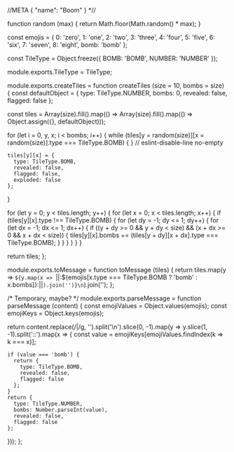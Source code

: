 //META { "name": "Boom" } *//

function random (max) {
  return Math.floor(Math.random() * max);
}

const emojis = {
  0: 'zero',
  1: 'one',
  2: 'two',
  3: 'three',
  4: 'four',
  5: 'five',
  6: 'six',
  7: 'seven',
  8: 'eight',
  bomb: 'bomb'
};

const TileType = Object.freeze({
  BOMB: 'BOMB',
  NUMBER: 'NUMBER'
});

module.exports.TileType = TileType;

module.exports.createTiles = function createTiles (size = 10, bombs = size) {
  const defaultObject = {
    type: TileType.NUMBER,
    bombs: 0,
    revealed: false,
    flagged: false
  };

  const tiles = Array(size).fill().map(() => Array(size).fill().map(() => Object.assign({}, defaultObject)));

  for (let i = 0, y, x; i < bombs; i++) {
    while (tiles[y = random(size)][x = random(size)].type === TileType.BOMB) { } // eslint-disable-line no-empty

    tiles[y][x] = {
      type: TileType.BOMB,
      revealed: false,
      flagged: false,
      exploded: false
    };
  }

  for (let y = 0; y < tiles.length; y++) {
    for (let x = 0; x < tiles.length; x++) {
      if (tiles[y][x].type !== TileType.BOMB) {
        for (let dy = -1; dy <= 1; dy++) {
          for (let dx = -1; dx <= 1; dx++) {
            if ((y + dy >= 0 && y + dy < size) && (x + dx >= 0 && x + dx < size)) {
              tiles[y][x].bombs += (tiles[y + dy][x + dx].type === TileType.BOMB);
            }
          }
        }
      }
    }
  }

  return tiles;
};

module.exports.toMessage = function toMessage (tiles) {
  return tiles.map(y => `${y.map(x => `||:${emojis[x.type === TileType.BOMB ? 'bomb' : x.bombs]}:||`).join('')}\n`).join('');
};

/* Temporary, maybe? */
module.exports.parseMessage = function parseMessage (content) {
  const emojiValues = Object.values(emojis);
  const emojiKeys = Object.keys(emojis);

  return content.replace(/\|/g, '').split('\n').slice(0, -1).map(y => y.slice(1, -1).split('::').map(x => {
    const value = emojiKeys[emojiValues.findIndex(k => k === x)];

    if (value === 'bomb') {
      return {
        type: TileType.BOMB,
        revealed: false,
        flagged: false
      };
    }
    return {
      type: TileType.NUMBER,
      bombs: Number.parseInt(value),
      revealed: false,
      flagged: false
    };
  }));
};
